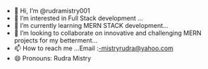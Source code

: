 - 👋 Hi, I’m @rudramistry001
- 👀 I’m interested in Full Stack development ...
- 🌱 I’m currently learning  MERN STACK development...
- 💞️ I’m looking to collaborate on  innovative and challenging MERN projects for my betterment...
- 📫 How to reach me ...Email :-mistryrudra@yahoo.com
- 😄 Pronouns: Rudra Mistry

<!---
rudramistry001/rudramistry001 is a ✨ special ✨ repository because its `README.md` (this file) appears on your GitHub profile.
You can click the Preview link to take a look at your changes.
--->
